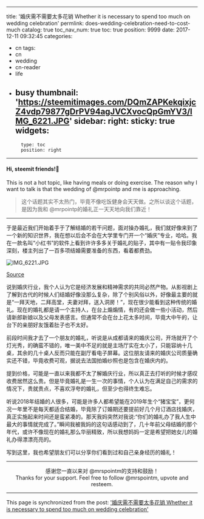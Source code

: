 
---
title: '婚庆需不需要太多花销 Whether it is necessary to spend too much on wedding celebration'
permlink: does-wedding-celebration-need-to-cost-much
catalog: true
toc_nav_num: true
toc: true
position: 9999
date: 2017-12-11 09:32:45
categories:
- cn
tags:
- cn
- wedding
- cn-reader
- life
- busy
thumbnail: 'https://steemitimages.com/DQmZAPKekqixjcZ4vdp79877gDrPV94agJVCXvocQpGmYV3/IMG_6221.JPG'
sidebar:
    right:
        sticky: true
widgets:
    -
        type: toc
        position: right
---


#### Hi, steemit friends!💙
This is not a hot topic, like having meals or doing exercise. The reason why I want to talk is that the wedding of @mrpointp and me is approaching.
>这个话题其实不太热门，毕竟不像吃饭健身会天天做。之所以谈这个话题，是因为我和 @mrpointp的婚礼正一天天地向我们靠近！

****
于是最近我们开始着手于了解结婚的若干问题，面对操办婚礼，我们就好像来到了一个新的知识世界，我在想以后会不会在大学里专门开一个“婚庆”专业，哈哈。我在一款名叫“小红书”的软件上看到许许多多关于婚礼的贴子，其中有一贴令我印象深刻，楼主列出了一百多项结婚需要准备的东西，看着都费劲。

![IMG_6221.JPG](https://steemitimages.com/DQmZAPKekqixjcZ4vdp79877gDrPV94agJVCXvocQpGmYV3/IMG_6221.JPG)

<a href="https://pixabay.com/zh/%E4%BA%BA-%E5%A5%B3%E5%AD%90-%E6%96%B0%E5%A8%98-%E5%A9%9A%E7%A4%BC-%E5%A9%9A%E5%A7%BB-%E7%88%B1-%E4%BA%B2%E5%AF%86-%E8%BF%9E%E8%A1%A3%E8%A3%99-%E7%A4%BC%E6%9C%8D-%E5%B9%95-2586426">Source</a>

说到婚庆行业，我个人认为它是经济发展和精神需求的共同必然产物。从影视剧上了解到古代的时候人们结婚好像没那么复杂，除了个别风俗以外，好像最主要的就是“一拜天地，二拜高堂，夫妻对拜，送入洞房！”，现在很少能看到这种传统的婚礼。现在的婚礼都是请一个主持人，在台上煽煽情，有的还会做一些小活动，然后请新郎新娘以及父母发表感言。但通常不会在台上花太多时间，毕竟大中午的，让台下的亲朋好友饿着肚子也不太好。

前段时间我才去了一个朋友的婚礼，听说是从成都请来的婚庆公司，开场就开了个灯光秀，的确蛮不错的，唯一美中不足的就是主场厅实在太小了，只能容纳十几桌，其余的几十桌人反而只能在副厅看电子屏幕。这位朋友请来的婚庆公司质量确实还不错，毕竟收费可观，据说去法国拍婚纱照也是包含在婚庆内的。

提到价格，可能是一直以来我都不太了解婚庆行业，所以真正去打听的时候才感叹收费居然这么贵。但是毕竟婚礼是一生一次的事情，个人认为在满足自己的需求的情况下，贵就贵点，不喜欢浮夸的婚礼，但至少也得终生难忘。

听说2018年结婚的人很多，可能是许多人都希望能在2019年生个“猪宝宝”，更何况一年里不是每天都适合结婚，毕竟除了订婚期还要提前好几个月订酒店找婚庆，真正实施起来时间还是蛮紧凑的。那天我妈突然对我说:“你们的婚礼办了我人生中最大的事情就完成了。”瞬间我被我妈的这句话感动到了，几十年前父母结婚的那个年代，或许不像现在的婚礼那么华丽精致，所以我想妈妈一定是希望把她女儿的婚礼办得漂漂亮亮的。

写到这里，我也希望朋友们可以分享你们看到过和自己亲身经历的婚礼！

****
<center>感谢您一直以来对 @mrspointm的支持和鼓励！</center>

<center>Thanks for your support. Feel free to follow @mrspointm, upvote and resteem.</center>

- - -

This page is synchronized from the post: ['婚庆需不需要太多花销 Whether it is necessary to spend too much on wedding celebration'](https://steemit.com/@mrspointm/does-wedding-celebration-need-to-cost-much)
